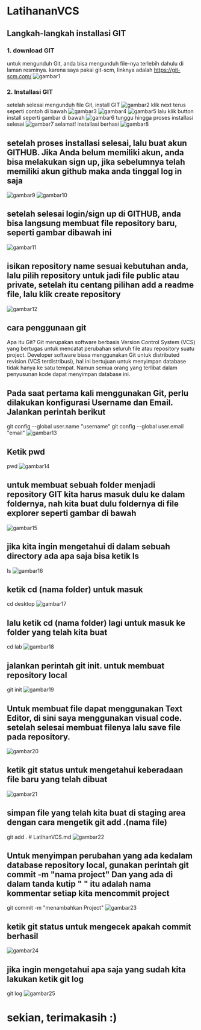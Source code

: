 # LatihananVCS
## Langkah-langkah installasi GIT
### 1. download GIT 
untuk mengunduh Git, anda bisa mengunduh file-nya terlebih dahulu di laman resminya. karena saya pakai git-scm, linknya adalah https://git-scm.com/
![gambar1](screenshot/ss1.png)
### 2. Installasi GIT
setelah selesai mengunduh file Git, install GIT
![gambar2](screenshot/ss2.png)
klik next terus seperti contoh di bawah
![gambar3](screenshot/ss3.png)
![gambar4](screenshot/ss4.png)
![gambar5](screenshot/ss5.png)
lalu klik button install seperti gambar di bawah
![gambar6](screenshot/ss6.png)
tunggu hingga proses installasi selesai
![gambar7](screenshot/ss7.png)
selamat! installasi berhasi
![gambar8](screenshot/ss8.png)
## setelah proses installasi selesai, lalu buat akun GITHUB. Jika Anda belum memiliki akun, anda bisa melakukan sign up, jika sebelumnya telah memiliki akun github maka anda tinggal log in saja 
![gambar9](screenshot/ss9.png)
![gambar10](screenshot/ss10.png)
## setelah selesai login/sign up di GITHUB, anda bisa langsung membuat file repository baru, seperti gambar dibawah ini
![gambar11](screenshot/ss11.png)
## isikan repository name sesuai kebutuhan anda, lalu pilih repository untuk jadi file public atau private, setelah itu centang pilihan add a readme file, lalu klik create repository
![gambar12](screenshot/ss12.png)
## cara penggunaan git
Apa itu Git?
Git merupakan software berbasis Version Control System (VCS) yang bertugas untuk mencatat perubahan seluruh file atau repository suatu project. Developer software biasa menggunakan Git untuk distributed revision (VCS terdistribusi), hal ini bertujuan untuk menyimpan database tidak hanya ke satu tempat. Namun semua orang yang terlibat dalam penyusunan kode dapat menyimpan database ini.
## Pada saat pertama kali menggunakan Git, perlu dilakukan konfigurasi Username dan Email. Jalankan perintah berikut
git config --global user.name "username"
git config --global user.email "email"
![gambar13](screenshot/ss13.png)
## Ketik pwd
pwd
![gambar14](screenshot/ss14.png)
## untuk membuat sebuah folder menjadi repository GIT kita harus masuk dulu ke dalam foldernya, nah kita buat dulu foldernya di file explorer seperti gambar di bawah
![gambar15](screenshot/ss15.png)
## jika kita ingin mengetahui di dalam sebuah directory ada apa saja bisa ketik ls
ls
![gambar16](screenshot/ss16.png)
## ketik cd (nama folder) untuk masuk
cd desktop
![gambar17](screenshot/ss17.png)
## lalu ketik cd (nama folder) lagi untuk masuk ke folder yang telah kita buat
cd lab
![gambar18](screenshot/ss18.png)
## jalankan perintah git init. untuk membuat repository local
git init
![gambar19](screenshot/ss19.png)
## Untuk membuat file dapat menggunakan Text Editor, di sini saya menggunakan visual code. setelah selesai membuat filenya lalu save file pada repository. 
![gambar20](screenshot/ss20.png)
## ketik git status untuk mengetahui keberadaan file baru yang telah dibuat
![gambar21](screenshot/ss21.png)
## simpan file yang telah kita buat di staging area dengan cara mengetik git add .(nama file)
git add . # LatihanVCS.md
![gambar22](screenshot/ss22.png)
## Untuk menyimpan perubahan yang ada kedalam database repository local, gunakan perintah git commit -m "nama project" Dan yang ada di dalam tanda kutip " " itu adalah nama kommentar setiap kita mencommit project
git commit -m "menambahkan Project"
![gambar23](screenshot/ss23.png)
## ketik git status untuk mengecek apakah commit berhasil
![gambar24](screenshot/ss24.png)
## jika ingin mengetahui apa saja yang sudah kita lakukan ketik git log
git log
![gambar25](screenshot/ss25.png)

# sekian, terimakasih :)
